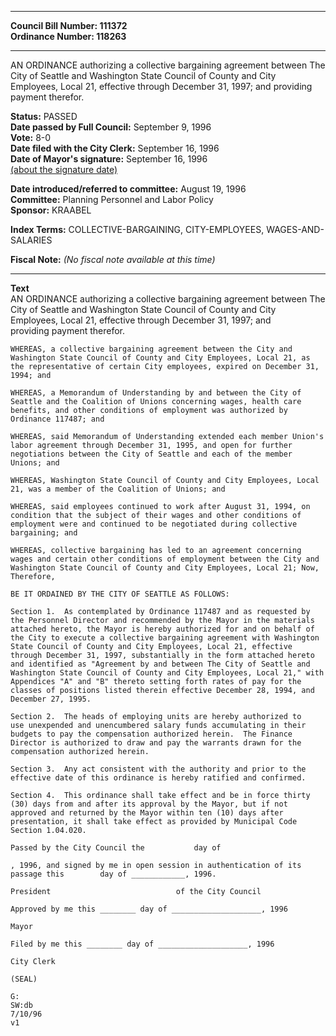 * * * * *  
  
**Council Bill Number: [](#h0)[](#h2)111372**   
**Ordinance Number: 118263**  
  
* * * * *  
  
AN ORDINANCE authorizing a collective bargaining agreement between The City of Seattle and Washington State Council of County and City Employees, Local 21, effective through December 31, 1997; and providing payment therefor.  
  
**Status:** PASSED   
**Date passed by Full Council:** September 9, 1996   
**Vote:** 8-0   
**Date filed with the City Clerk:** September 16, 1996   
**Date of Mayor's signature:** September 16, 1996   
[(about the signature date)](/~public/approvaldate.htm)   
  
  
**Date introduced/referred to committee:** August 19, 1996   
**Committee:** Planning Personnel and Labor Policy   
**Sponsor:** KRAABEL   
  
**Index Terms:** COLLECTIVE-BARGAINING, CITY-EMPLOYEES, WAGES-AND-SALARIES  
  
**Fiscal Note:** *(No fiscal note available at this time)*  
  
* * * * *  
  
**Text**  
    AN ORDINANCE authorizing a collective bargaining agreement between The  
    City of Seattle and Washington State Council of County and City  
    Employees, Local 21, effective through December 31, 1997; and  
    providing payment therefor.  
  
    WHEREAS, a collective bargaining agreement between the City and  
    Washington State Council of County and City Employees, Local 21, as  
    the representative of certain City employees, expired on December 31,  
    1994; and  
  
    WHEREAS, a Memorandum of Understanding by and between the City of  
    Seattle and the Coalition of Unions concerning wages, health care  
    benefits, and other conditions of employment was authorized by  
    Ordinance 117487; and  
  
    WHEREAS, said Memorandum of Understanding extended each member Union's  
    labor agreement through December 31, 1995, and open for further  
    negotiations between the City of Seattle and each of the member  
    Unions; and  
  
    WHEREAS, Washington State Council of County and City Employees, Local  
    21, was a member of the Coalition of Unions; and  
  
    WHEREAS, said employees continued to work after August 31, 1994, on  
    condition that the subject of their wages and other conditions of  
    employment were and continued to be negotiated during collective  
    bargaining; and  
  
    WHEREAS, collective bargaining has led to an agreement concerning  
    wages and certain other conditions of employment between the City and  
    Washington State Council of County and City Employees, Local 21; Now,  
    Therefore,  
  
    BE IT ORDAINED BY THE CITY OF SEATTLE AS FOLLOWS:  
  
    Section 1.  As contemplated by Ordinance 117487 and as requested by  
    the Personnel Director and recommended by the Mayor in the materials  
    attached hereto, the Mayor is hereby authorized for and on behalf of  
    the City to execute a collective bargaining agreement with Washington  
    State Council of County and City Employees, Local 21, effective  
    through December 31, 1997, substantially in the form attached hereto  
    and identified as "Agreement by and between The City of Seattle and  
    Washington State Council of County and City Employees, Local 21," with  
    Appendices "A" and "B" thereto setting forth rates of pay for the  
    classes of positions listed therein effective December 28, 1994, and  
    December 27, 1995.  
  
    Section 2.  The heads of employing units are hereby authorized to  
    use unexpended and unencumbered salary funds accumulating in their  
    budgets to pay the compensation authorized herein.  The Finance  
    Director is authorized to draw and pay the warrants drawn for the  
    compensation authorized herein.  
  
    Section 3.  Any act consistent with the authority and prior to the  
    effective date of this ordinance is hereby ratified and confirmed.  
  
    Section 4.  This ordinance shall take effect and be in force thirty  
    (30) days from and after its approval by the Mayor, but if not  
    approved and returned by the Mayor within ten (10) days after  
    presentation, it shall take effect as provided by Municipal Code  
    Section 1.04.020.  
  
    Passed by the City Council the           day of  
  
    , 1996, and signed by me in open session in authentication of its  
    passage this        day of ____________, 1996.  
  
    President                            of the City Council  
  
    Approved by me this ________ day of ____________________, 1996  
  
    Mayor  
  
    Filed by me this ________ day of ____________________, 1996  
  
    City Clerk  
  
    (SEAL)  
  
    G:  
    SW:db  
    7/10/96  
    v1  
